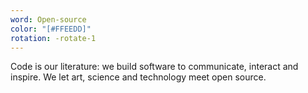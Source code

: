 ```yaml
---
word: Open-source
color: "[#FFEEDD]"
rotation: -rotate-1
---
```


Code is our literature: we build software to communicate, interact and inspire. We let art, science and technology meet open source.
